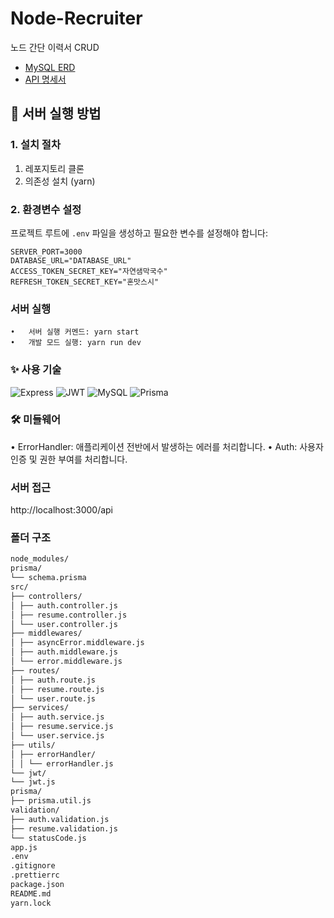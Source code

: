 # Node-Recruiter

노드 간단 이력서 CRUD

- [MySQL ERD](https://drawsql.app/teams/-1278/diagrams/node-recruiter)
- [API 명세서](https://spiffy-geometry-22c.notion.site/Node-js-API-20809227e8c44840b4e1c1bee1588df6?pvs=4)

## 🚀 서버 실행 방법

### 1. 설치 절차

1. 레포지토리 클론
2. 의존성 설치 (yarn)

### 2. 환경변수 설정

프로젝트 루트에 `.env` 파일을 생성하고 필요한 변수를 설정해야 합니다:

```env
SERVER_PORT=3000
DATABASE_URL="DATABASE_URL"
ACCESS_TOKEN_SECRET_KEY="자연샘막국수"
REFRESH_TOKEN_SECRET_KEY="혼맛스시"
```

### 서버 실행

    •	서버 실행 커멘드: yarn start
    •	개발 모드 실행: yarn run dev

### ✨ 사용 기술

![Express](https://img.shields.io/badge/Express-000000?style=for-the-badge&logo=express&logoColor=white)
![JWT](https://img.shields.io/badge/JWT-000000?style=for-the-badge&logo=JSON%20web%20tokens&logoColor=white)
![MySQL](https://img.shields.io/badge/MySQL-4479A1?style=for-the-badge&logo=mysql&logoColor=white)
![Prisma](https://img.shields.io/badge/Prisma-2D3748?style=for-the-badge&logo=prisma&logoColor=white)

### 🛠️ 미들웨어

• ErrorHandler: 애플리케이션 전반에서 발생하는 에러를 처리합니다.
• Auth: 사용자 인증 및 권한 부여를 처리합니다.

### 서버 접근

http://localhost:3000/api

### 폴더 구조

```markdown
node_modules/
prisma/
└── schema.prisma
src/
├── controllers/
│ ├── auth.controller.js
│ ├── resume.controller.js
│ └── user.controller.js
├── middlewares/
│ ├── asyncError.middleware.js
│ ├── auth.middleware.js
│ └── error.middleware.js
├── routes/
│ ├── auth.route.js
│ ├── resume.route.js
│ └── user.route.js
├── services/
│ ├── auth.service.js
│ ├── resume.service.js
│ └── user.service.js
├── utils/
│ ├── errorHandler/
│ │ └── errorHandler.js
└── jwt/
└── jwt.js
prisma/
├── prisma.util.js
validation/
├── auth.validation.js
├── resume.validation.js
└── statusCode.js
app.js
.env
.gitignore
.prettierrc
package.json
README.md
yarn.lock
```
